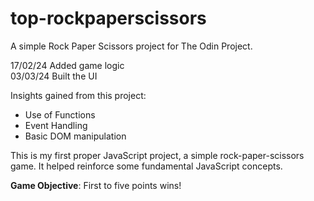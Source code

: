 # top-rockpaperscissors
A simple Rock Paper Scissors project for The Odin Project.

17/02/24 Added game logic  
03/03/24 Built the UI

Insights gained from this project:

- Use of Functions
- Event Handling
- Basic DOM manipulation

This is my first proper JavaScript project, a simple rock-paper-scissors game. It helped reinforce some fundamental JavaScript concepts.

**Game Objective**: First to five points wins!